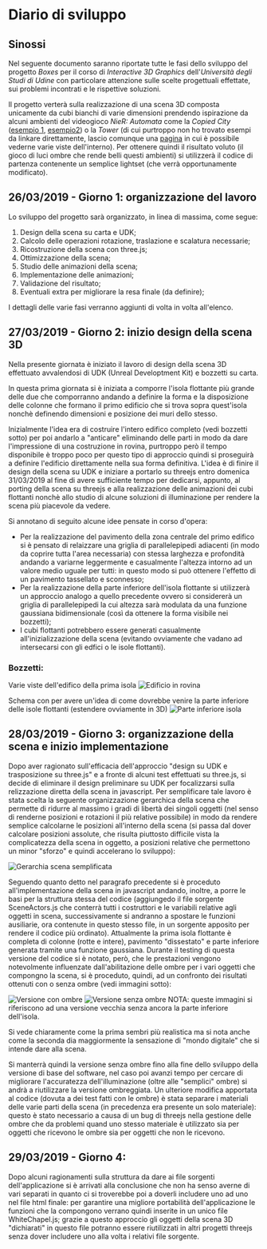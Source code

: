 # Diario di sviluppo

## Sinossi

Nel seguente documento saranno riportate tutte le fasi dello sviluppo del progetto _Boxes_  per il corso di _Interactive 3D Graphics_ dell'_Università degli Studi di Udine_ con particolare attenzione sulle scelte progettuali effettate, sui problemi incontrati e le rispettive soluzioni.

Il progetto verterà sulla realizzazione di una scena 3D composta unicamente da cubi bianchi di varie dimensioni prendendo ispirazione da alcuni ambienti del videogioco _NieR: Automata_ come la
_Copied City_ ([esempio 1](https://i.pinimg.com/originals/20/b8/c5/20b8c50b9ab9b90f5bef86c0ce2d386d.jpg), [esempio2](https://steamuserimages-a.akamaihd.net/ugc/947341295631366587/AB7D5149E653F0F5018483E310B4545002E49A48/)) o la _Tower_ (di cui purtroppo non ho trovato esempi da linkare direttamente, lascio comunque una [pagina](https://lparchive.org/NieR-Automata/Update%20135/) in cui è possibile vederne varie viste dell'interno).
Per ottenere quindi il risultato voluto (il gioco di luci ombre che rende belli questi ambienti) si utilizzerà il codice di partenza contenente un semplice lightset (che verrà opportunamente modificato).

## 26/03/2019 - Giorno 1: organizzazione del lavoro

Lo sviluppo del progetto sarà organizzato, in linea di massima, come segue:

1. Design della scena su carta e UDK;
2. Calcolo delle operazioni rotazione, traslazione e scalatura necessarie;
3. Ricostruzione della scena con three.js;
4. Ottimizzazione della scena;
5. Studio delle animazioni della scena;
6. Implementazione delle animazioni;
7. Validazione del risultato;
8. Eventuali extra per migliorare la resa finale (da definire);

I dettagli delle varie fasi verranno aggiunti di volta in volta all'elenco.

## 27/03/2019 - Giorno 2: inizio design della scena 3D

Nella presente giornata è iniziato il lavoro di design della scena 3D effettuato avvalendosi di UDK (Unreal Developtment Kit) e bozzetti su carta.

In questa prima giornata si è iniziata a comporre l'isola flottante più grande delle due che comporranno andando a definire la forma e la disposizione delle colonne che formano il primo edificio che si trova sopra quest'isola nonchè definendo dimensioni e posizione dei muri dello stesso.

Inizialmente l'idea era di costruire l'intero edifico completo (vedi bozzetti sotto) per poi andarlo a "anticare" eliminando delle parti in modo da dare l'impressione di una costruzione in rovina, purtroppo però il tempo disponibile è troppo poco per questo tipo di approccio quindi si proseguirà a definire l'edificio direttamente nella sua forma definitiva.
L'idea è di finire il design della scena su UDK e iniziare a portarlo su threejs entro domenica 31/03/2019 al fine di avere sufficiente tempo per dedicarsi, appunto, al porting della scena su threejs e alla realizzazione delle animazioni dei cubi flottanti nonchè allo studio di alcune soluzioni di illuminazione per rendere la scena più piacevole da vedere.

Si annotano di seguito alcune idee pensate in corso d'opera:

* Per la realizzazione del pavimento della zona centrale del primo edifico si è pensato di relaizzare una griglia di parallelepipedi adiacenti (in modo da coprire tutta l'area necessaria) con stessa larghezza e profondità andando a variarne leggermente e casualmente l'altezza intorno ad un valore medio uguale per tutti: in questo modo si può ottenere l'effetto di un pavimento tassellato e sconnesso;
* Per la realizzazione della parte inferiore dell'isola flottante si utilizzerà un approccio analogo a quello precedente ovvero si considererà un griglia di parallelepipedi la cui altezza sarà modulata da una funzione gaussiana bidimensionale (così da ottenere la forma visibile nei bozzetti);
* I cubi flottanti potrebbero essere generati casualmente all'inizializzazione della scena (evitando ovviamente che vadano ad intersecarsi con gli edfici o le isole flottanti).

### Bozzetti:
Varie viste dell'edifico della prima isola
![Edificio in rovina](RuinedBuilding1.jpg)

Schema con per avere un'idea di come dovrebbe venire la parte inferiore delle isole flottanti (estendere ovviamente in 3D)
![Parte inferiore isola](FloatingIsland1.jpg)

## 28/03/2019 - Giorno 3: organizzazione della scena e inizio implementazione

Dopo aver ragionato sull'efficacia dell'approccio "design su UDK e trasposizione su three.js" e a fronte di alcuni test effettuati su three.js, si decide di eliminare il design preliminare su UDK per focalizzarsi sulla relizzazione diretta della scena in javascript.
Per semplificare tale lavoro è stata scelta la seguente organizzazione gerarchica della scena che permette di ridurre al massimo i gradi di libertà dei singoli oggetti (nel senso di renderne posizioni e rotazioni il più relative possibile) in modo da rendere semplice calcolarne le posizioni all'interno della scena (si passa dal dover calcolare posizioni assolute, che risulta piuttosto difficile vista la complicatezza della scena in oggetto, a posizioni relative che permettono un minor "sforzo" e quindi accelerano lo sviluppo):

![Gerarchia scena semplificata](SceneHierarchy.png)

Seguendo quanto detto nel paragrafo precedente si è proceduto all'implementazione della scena in javascript andando, inoltre, a porre le basi per la struttura stessa del codice (aggiungedo il file sorgente SceneActors.js che conterrà tutti i costruttori e le variabili relative agli oggetti in scena, successivamente si andranno a spostare le funzioni ausiliarie, ora contenute in questo stesso file, in un sorgente apposito per rendere il codice più ordinato).
Attualmente la prima isola flottante è completa di colonne (rotte e intere), pavimento "dissestato" e parte inferiore generata tramite una funzione gaussiana.
Durante il testing di questa versione del codice si è notato, però, che le prestazioni vengono notevolmente influenzate dall'abilitazione delle ombre per i vari oggetti che compongno la scena, si è proceduto, quindi, ad un confronto dei risultati ottenuti con o senza ombre (vedi immagini sotto):

![Versione con ombre](IslandShadows.png)
![Versione senza ombre](IslandNoShadows.png)
NOTA: queste immagini si riferiscono ad una versione vecchia senza ancora la parte inferiore dell'isola.

Si vede chiaramente come la prima sembri più realistica ma si nota anche come la seconda dia maggiormente la sensazione di "mondo digitale" che si intende dare alla scena.

Si manterrà quindi la versione senza ombre fino alla fine dello sviluppo della versione di base del software, nel caso poi avanzi tempo per cercare di migliorare l'accuratezza dell'illuminazione (oltre alle "semplici" ombre) si andrà a riutilizzare la versione ombreggiata.
Un ulteriore modifica apportata al codice (dovuta a dei test fatti con le ombre) è stata separare i materiali delle varie parti della scena (in precedenza era presente un solo materiale): questo è stato necessario a causa di un bug di threejs nella gestione delle ombre che da problemi quand uno stesso materiale è utilizzato sia per oggetti che ricevono le ombre sia per oggetti che non le ricevono.

## 29/03/2019 - Giorno 4:

Dopo alcuni ragionamenti sulla struttura da dare ai file sorgenti dell'applicazione si è arrivati alla conclusione che non ha senso averne di vari separati in quanto ci si troverebbe poi a doverli includere uno ad uno nel file html finale: per garantire una migliore portabilità dell'applicazione le funzioni che la compongono verrano quindi inserite in un unico file WhiteChapel.js; grazie a questo approccio gli oggetti della scena 3D "dichiarati" in questo file potranno essere riutilizzati in altri progetti threejs senza dover includere uno alla volta i relativi file sorgente.